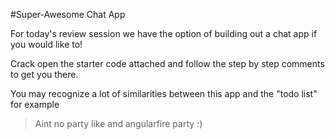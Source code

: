 #Super-Awesome Chat App

For today's review session we have the option of building out a chat app if you would like to! 

Crack open the starter code attached and follow the step by step comments to get you there. 

You may recognize a lot of similarities between this app and the "todo list" for example

> Aint no party like and angularfire party :)